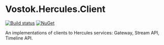 # Vostok.Hercules.Client

[![Build status](https://ci.appveyor.com/api/projects/status/github/vostok/hercules.client?svg=true&branch=master)](https://ci.appveyor.com/project/vostok/hercules.client/branch/master)
[![NuGet](https://img.shields.io/nuget/v/Vostok.Hercules.Client.svg)](https://www.nuget.org/packages/Vostok.Hercules.Client)

An implementations of clients to Hercules services: Gateway, Stream API, Timeline API.
